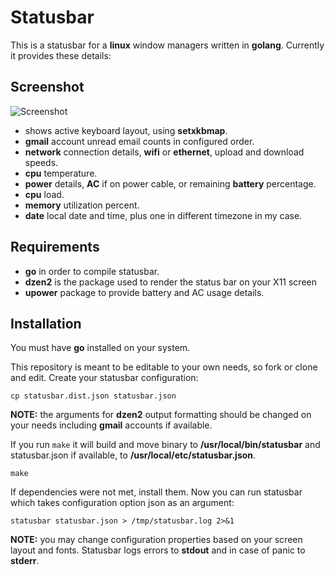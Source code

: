 # Statusbar

This is a statusbar for a **linux** window managers written in **golang**.
Currently it provides these details:

## Screenshot

![Screenshot](https://cloud.githubusercontent.com/assets/132389/11613209/8c0a3260-9c21-11e5-8588-16418956562d.png)

- shows active keyboard layout, using **setxkbmap**.
- **gmail** account unread email counts in configured order.
- **network** connection details, **wifi** or **ethernet**, upload and
  download speeds.
- **cpu** temperature.
- **power** details, **AC** if on power cable, or remaining **battery**
  percentage.
- **cpu** load.
- **memory** utilization percent.
- **date** local date and time, plus one in different timezone in my case.

## Requirements

- **go** in order to compile statusbar.
- **dzen2** is the package used to render the status bar on your X11 screen
- **upower** package to provide battery and AC usage details.

## Installation

You must have **go** installed on your system.

This repository is meant to be editable to your own needs, so fork or
clone and edit. Create your statusbar configuration:

    cp statusbar.dist.json statusbar.json

**NOTE:** the arguments for **dzen2** output formatting should be changed
on your needs including **gmail** accounts if available.

If you run `make` it will build and move binary to
**/usr/local/bin/statusbar** and statusbar.json if available, to
**/usr/local/etc/statusbar.json**.

    make

If dependencies were not met, install them. Now you can run statusbar
which takes configuration option json as an argument:

    statusbar statusbar.json > /tmp/statusbar.log 2>&1

**NOTE:** you may change configuration properties based on your screen
layout and fonts. Statusbar logs errors to **stdout** and in case of panic
to **stderr**.

